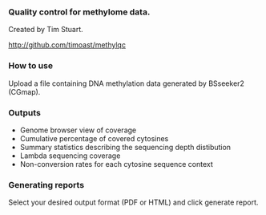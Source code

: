 ### Quality control for methylome data.

Created by Tim Stuart. 

http://github.com/timoast/methylqc

### How to use

Upload a file containing DNA methylation data generated by BSseeker2 (CGmap).

### Outputs

* Genome browser view of coverage  
* Cumulative percentage of covered cytosines  
* Summary statistics describing the sequencing depth distibution  
* Lambda sequencing coverage  
* Non-conversion rates for each cytosine sequence context  

### Generating reports

Select your desired output format (PDF or HTML) and click generate report.  
